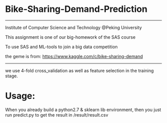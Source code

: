 # Bike-Sharing-Demand-Prediction
-----------------------------------------
Institute of Computer Science and Technology @Peking University

This assignment is one of our big-homework of the SAS course

To use SAS and ML-tools to join a big data competition



the geme is from:
https://www.kaggle.com/c/bike-sharing-demand  

---------------------------------------------------------------------
we use 4-fold cross_validation as well as feature selection in the training stage.

Usage:
=====
When you already build a python2.7 & sklearn lib environment, then you just run predict.py to get the result in /result/result.csv
